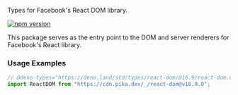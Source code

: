 Types for Facebook's React DOM library.

[![npm version](https://img.shields.io/npm/v/react-dom.svg?style=flat)](https://www.npmjs.com/package/react-dom)

This package serves as the entry point to the DOM and server renderers for
Facebook's React library.

### Usage Examples

```typescript
// @deno-types="https://deno.land/std/types/react-dom/@16.9/react-dom.d.ts"
import ReactDOM from "https://cdn.pika.dev/_/react-dom@v16.9.0";
```
